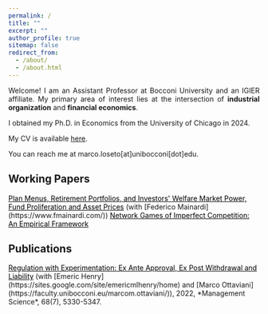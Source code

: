 ```yaml
---
permalink: /
title: ""
excerpt: ""
author_profile: true
sitemap: false
redirect_from: 
  - /about/
  - /about.html
---
```


<div style="text-align: justify">

Welcome! I am an Assistant Professor at Bocconi University and an IGIER affiliate. My primary area of interest lies at the intersection of
<strong>industrial organization</strong> and <strong>financial economics</strong>.

<p>  </p>

</div>

I obtained my Ph.D. in Economics from the University of Chicago in 2024.

My CV is available [here](../files/lm_cv.pdf).

You can reach me at marco.loseto[at]unibocconi[dot]edu.


## Working Papers

<span href="https://papers.ssrn.com/sol3/papers.cfm?abstract_id=4623276" style="color: black; text-decoration: underline">
    Plan Menus, Retirement Portfolios, and Investors' Welfare
</span>

<a href="../files/lm_draft_Nov2024.pdf" style="color: black; text-decoration: underline">
	Market Power, Fund Proliferation and Asset Prices</a> (with [Federico Mainardi](https://www.fmainardi.com/))

<a href="../files/network_oligopolies_draft.pdf" style="color: black; text-decoration: underline">
	Network Games of Imperfect Competition: An Empirical Framework</a>

<!--a href="../files/fl_draft_Sep2023.pdf" style="color: black; text-decoration: underline">
	Liquidity Constraints and Demand for Maturity: The Case of Mortgages</a> (with [Alessandro Ferrari](https://sites.google.com/site/alessandroferrariecon/))


a href="../files/ll_draft_sept2022.pdf" style="color: black; text-decoration: underline">
	Deliberate Randomization under Risk</a> (with [Aldo Lucia](https://www.aldolucia.com/))-->


## Publications

<a href="../files/hlo_final.PDF" style="color: black; text-decoration: underline">
	Regulation with Experimentation: Ex Ante Approval, Ex Post Withdrawal and Liability</a> (with [Emeric Henry](https://sites.google.com/site/emericmlhenry/home) 
	and [Marco Ottaviani](https://faculty.unibocconi.eu/marcom.ottaviani/)), 2022,
	*Management Science*, 68(7), 5330-5347.

<!-- ### References

* [Ali Horta&ccedil;su](https://home.uchicago.edu/hortacsu/) (co-chair)
* [Lars P. Hansen](https://larspeterhansen.org/) (co-chair)
* [Scott T. Nelson](https://faculty.chicagobooth.edu/scott-nelson?_gl=1*10bg1mh*_ga*MTM3ODM4MTAyNS4xNjk1NjAwMDUz*_ga_PDRJWHFTEV*MTY5ODY4ODE3My44LjAuMTY5ODY4ODE3My42MC4wLjA.&_ga=2.175682402.1915631437.1698688173-1378381025.1695600053)
-->
